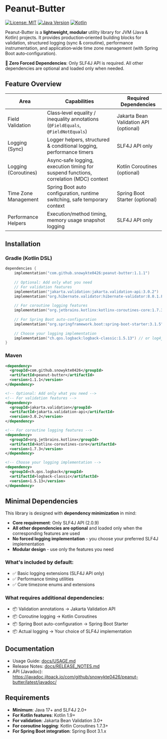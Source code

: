 # Peanut-Butter

[![License: MIT](https://img.shields.io/badge/License-MIT-yellow.svg)](https://opensource.org/licenses/MIT)
[![Java Version](https://img.shields.io/badge/Java-17+-blue.svg)](https://openjdk.java.net/)
[![Kotlin](https://img.shields.io/badge/Kotlin-1.9.25-purple.svg)](https://kotlinlang.org/)

Peanut-Butter is a **lightweight, modular** utility library for JVM (Java & Kotlin) projects. It provides production‑oriented building blocks for validation, structured logging (sync & coroutine), performance instrumentation, and application‑wide time zone management (with Spring Boot auto‑configuration).

**🚀 Zero Forced Dependencies**: Only SLF4J API is required. All other dependencies are optional and loaded only when needed.

## Feature Overview

| Area | Capabilities | Required Dependencies |
|------|--------------|----------------------|
| Field Validation | Class‑level equality / inequality annotations (`@FieldEquals`, `@FieldNotEquals`) | Jakarta Bean Validation API (optional) |
| Logging (Sync) | Logger helpers, structured & conditional logging, performance timers | SLF4J API only |
| Logging (Coroutines) | Async‑safe logging, execution timing for suspend functions, correlation (MDC) context | Kotlin Coroutines (optional) |
| Time Zone Management | Spring Boot auto configuration, runtime switching, safe temporary context | Spring Boot Starter (optional) |
| Performance Helpers | Execution/method timing, memory usage snapshot logging | SLF4J API only |

## Installation

### Gradle (Kotlin DSL)
```kotlin
dependencies {
    implementation("com.github.snowykte0426:peanut-butter:1.1.1")
    
    // Optional: Add only what you need
    // For validation features
    implementation("jakarta.validation:jakarta.validation-api:3.0.2")
    implementation("org.hibernate.validator:hibernate-validator:8.0.1.Final")
    
    // For coroutine logging features
    implementation("org.jetbrains.kotlinx:kotlinx-coroutines-core:1.7.3")
    
    // For Spring Boot auto-configuration
    implementation("org.springframework.boot:spring-boot-starter:3.1.5")
    
    // Choose your logging implementation
    implementation("ch.qos.logback:logback-classic:1.5.13") // or log4j2, etc.
}
```

### Maven
```xml
<dependency>
  <groupId>com.github.snowykte0426</groupId>
  <artifactId>peanut-butter</artifactId>
  <version>1.1.1</version>
</dependency>

<!-- Optional: Add only what you need -->
<!-- For validation features -->
<dependency>
  <groupId>jakarta.validation</groupId>
  <artifactId>jakarta.validation-api</artifactId>
  <version>3.0.2</version>
</dependency>

<!-- For coroutine logging features -->
<dependency>
  <groupId>org.jetbrains.kotlinx</groupId>
  <artifactId>kotlinx-coroutines-core</artifactId>
  <version>1.7.3</version>
</dependency>

<!-- Choose your logging implementation -->
<dependency>
  <groupId>ch.qos.logback</groupId>
  <artifactId>logback-classic</artifactId>
  <version>1.5.13</version>
</dependency>
```

## Minimal Dependencies

This library is designed with **dependency minimization** in mind:

- **Core requirement**: Only SLF4J API (2.0.9)
- **All other dependencies are optional** and loaded only when the corresponding features are used
- **No forced logging implementation** - you choose your preferred SLF4J implementation
- **Modular design** - use only the features you need

### What's included by default:
- ✅ Basic logging extensions (SLF4J API only)
- ✅ Performance timing utilities
- ✅ Core timezone enums and extensions

### What requires additional dependencies:
- 📦 Validation annotations → Jakarta Validation API
- 📦 Coroutine logging → Kotlin Coroutines
- 📦 Spring Boot auto-configuration → Spring Boot Starter
- 📦 Actual logging → Your choice of SLF4J implementation

## Documentation

- Usage Guide: [docs/USAGE.md](docs/USAGE.md)
- Release Notes: [docs/RELEASE_NOTES.md](docs/RELEASE_NOTES.md)
- API (Javadoc): https://javadoc.jitpack.io/com/github/snowykte0426/peanut-butter/latest/javadoc/

## Requirements

- **Minimum**: Java 17+ and SLF4J 2.0+
- **For Kotlin features**: Kotlin 1.9+
- **For validation**: Jakarta Bean Validation 3.0+
- **For coroutine logging**: Kotlin Coroutines 1.7.3+
- **For Spring Boot integration**: Spring Boot 3.1.x
